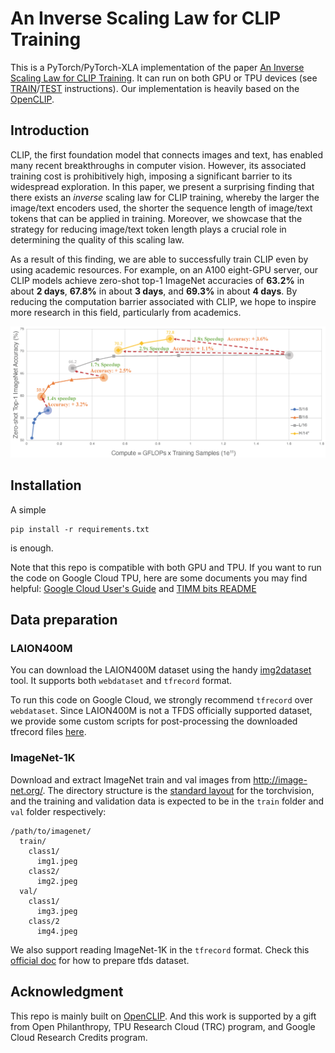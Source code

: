# An Inverse Scaling Law for CLIP Training
This is a PyTorch/PyTorch-XLA implementation of the paper  [An Inverse Scaling Law for CLIP Training]().
It can run on both GPU or TPU devices (see [TRAIN](https://github.com/UCSC-VLAA/RobustCNN/blob/main/TRAIN.md)/[TEST](https://github.com/UCSC-VLAA/RobustCNN/blob/main/TEST.md) instructions).
Our implementation is heavily based on the [OpenCLIP](https://github.com/mlfoundations/open_clip).




## Introduction
CLIP, the first foundation model that connects images and text, has enabled many recent breakthroughs in computer vision. 
However, its associated training cost is prohibitively high, imposing a significant barrier to its widespread exploration. 
In this paper, we present a surprising finding that there exists an _inverse_ scaling law for CLIP training, 
whereby the larger the image/text encoders used, the shorter the sequence length of image/text tokens that can be applied in training. 
Moreover, we showcase that the strategy for reducing image/text token length plays a crucial role in determining the quality of this scaling law.

As a result of this finding, we are able to successfully train CLIP even by using academic resources. 
For example, on an A100 eight-GPU server, our CLIP models achieve zero-shot top-1 ImageNet accuracies of **63.2%** in about **2 days**, 
**67.8%** in about **3 days**, and **69.3%** in about **4 days**. 
By reducing the computation barrier associated with CLIP, we hope to inspire more research in this field, particularly from academics.

<div align="center">
  <img src="performance_compute_tradeoff.png"/>
</div>


## Installation
A simple 
```
pip install -r requirements.txt
```
is enough.

Note that this repo is compatible with both GPU and TPU. If you want to run the code on Google Cloud TPU, here are some documents you may find helpful:
[Google Cloud User's Guide](https://cloud.google.com/tpu/docs/pytorch-xla-ug-tpu-vm) and [TIMM bits README](https://github.com/rwightman/pytorch-image-models/blob/bits_and_tpu/timm/bits/README.md)


## Data preparation

### LAION400M
You can download the LAION400M dataset using the handy [img2dataset](https://github.com/rom1504/img2dataset) tool. 
It supports both `webdataset` and `tfrecord` format. 

To run this code on Google Cloud, we strongly recommend `tfrecord` over `webdataset`.
Since LAION400M is not a TFDS officially supported dataset, we provide some custom scripts for post-processing the downloaded tfrecord files [here]().

### ImageNet-1K
Download and extract ImageNet train and val images from http://image-net.org/.
The directory structure is the [standard layout](https://pytorch.org/docs/stable/torchvision/datasets.html#imagefolder) for the torchvision, and the training and validation data is expected to be in the `train` folder and `val` folder respectively:

```
/path/to/imagenet/
  train/
    class1/
      img1.jpeg
    class2/
      img2.jpeg
  val/
    class1/
      img3.jpeg
    class/2
      img4.jpeg
```

We also support reading ImageNet-1K in the `tfrecord` format. 
Check this [official doc](https://www.tensorflow.org/datasets/cli) for how to prepare tfds dataset.


## Acknowledgment

This repo is mainly built on [OpenCLIP](https://github.com/mlfoundations/open_clip). 
And this work is supported by a gift from Open Philanthropy, TPU Research Cloud (TRC) program, and Google Cloud Research Credits program.